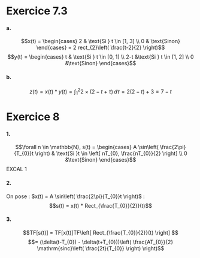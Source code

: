 # Exercice 7.3
#### a.
$$x(t) = \begin{cases}
2 & \text{Si } t \in [1, 3] \\
0 & \text{Sinon}
\end{cases} = 2 rect_{2}\left( \frac{t-2}{2} \right)$$
$$y(t) = \begin{cases}
t & \text{Si } t \in [0, 1] \\
2-t &\text{Si } t \in [1, 2] \\
0 &\text{Sinon}
\end{cases}$$

#### b.
$$z(t) = x(t) * y(t) = \int_{1}^{2} 2 \times (2-t+\tau) \, d\tau = 2(2-t) + 3 = 7 - t$$

# Exercice 8
#### 1.
$$\forall n \in \mathbb{N}, s(t) = \begin{cases}
A \sin\left( \frac{2\pi}{T_{0}}t \right) & \text{Si }t \in \left[ nT_{0}, \frac{nT_{0}}{2} \right] \\
0 &\text{Sinon}
\end{cases}$$
EXCAL 1

#### 2.
On pose : $x(t) = A \sin\left( \frac{2\pi}{T_{0}}t \right)$ :
$$s(t) = x(t) * Rect_{\frac{T_{0}}{2}}(t)$$

#### 3.
$$TF[s(t)] = TF[x(t)]TF\left[ Rect_{\frac{T_{0}}{2}}(t) \right] $$
$$= (\delta(t-T_{0}) - \delta(t+T_{0}))\left( \frac{AT_{0}}{2} \mathrm{sinc}\left( \frac{2t}{T_{0}} \right) \right)$$


$$$$